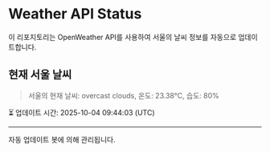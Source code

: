 
# Weather API Status

이 리포지토리는 OpenWeather API를 사용하여 서울의 날씨 정보를 자동으로 업데이트합니다.

## 현재 서울 날씨
> 서울의 현재 날씨: overcast clouds, 온도: 23.38°C, 습도: 80%

⏳ 업데이트 시간: 2025-10-04 09:44:03 (UTC)

---
자동 업데이트 봇에 의해 관리됩니다.
